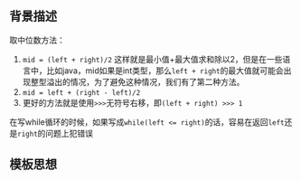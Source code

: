 <!--
 * @Author: your name
 * @Date: 2020-11-27 10:38:05
 * @LastEditTime: 2020-11-27 16:20:15
 * @LastEditors: Please set LastEditors
 * @Description: In User Settings Edit
 * @FilePath: \myblog-docs\docs\algorithm\methods\binary-search.md
-->

# 

## 背景描述

  取中位数方法：

  1. `mid = (left + right)/2`
  这样就是最小值+最大值求和除以2，但是在一些语言中，比如java，mid如果是int类型，那么`left + right`的最大值就可能会出现整型溢出的情况，为了避免这种情况，我们有了第二种方法。  
  2. `mid = left + (right - left)/2`  
  3. 更好的方法就是使用`>>>`无符号右移，即`(left + right) >>> 1`

  在写while循环的时候，如果写成`while(left <= right)`的话，容易在返回`left`还是`right`的问题上犯错误

## 模板思想

